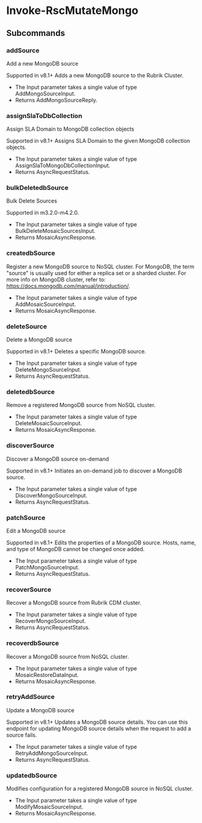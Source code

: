 # Invoke-RscMutateMongo
## Subcommands
### addSource
Add a new MongoDB source

Supported in v8.1+
Adds a new MongoDB source to the Rubrik Cluster.

- The Input parameter takes a single value of type AddMongoSourceInput.
- Returns AddMongoSourceReply.
### assignSlaToDbCollection
Assign SLA Domain to MongoDB collection objects

Supported in v8.1+
Assigns SLA Domain to the given MongoDB collection objects.

- The Input parameter takes a single value of type AssignSlaToMongoDbCollectionInput.
- Returns AsyncRequestStatus.
### bulkDeletedbSource
Bulk Delete Sources

Supported in m3.2.0-m4.2.0.

- The Input parameter takes a single value of type BulkDeleteMosaicSourcesInput.
- Returns MosaicAsyncResponse.
### createdbSource
Register a new MongoDB source to NoSQL cluster. 
For MongoDB, the term "source" is usually used for either a replica set or a sharded cluster.
For more info on MongoDB cluster, refer to: https://docs.mongodb.com/manual/introduction/.

- The Input parameter takes a single value of type AddMosaicSourceInput.
- Returns MosaicAsyncResponse.
### deleteSource
Delete a MongoDB source

Supported in v8.1+
Deletes a specific MongoDB source.

- The Input parameter takes a single value of type DeleteMongoSourceInput.
- Returns AsyncRequestStatus.
### deletedbSource
Remove a registered MongoDB source from NoSQL cluster.

- The Input parameter takes a single value of type DeleteMosaicSourceInput.
- Returns MosaicAsyncResponse.
### discoverSource
Discover a MongoDB source on-demand

Supported in v8.1+
Initiates an on-demand job to discover a MongoDB source.

- The Input parameter takes a single value of type DiscoverMongoSourceInput.
- Returns AsyncRequestStatus.
### patchSource
Edit a MongoDB source

Supported in v8.1+
Edits the properties of a MongoDB source. Hosts, name, and type of MongoDB cannot be changed once added.

- The Input parameter takes a single value of type PatchMongoSourceInput.
- Returns AsyncRequestStatus.
### recoverSource
Recover a MongoDB source from Rubrik CDM cluster.

- The Input parameter takes a single value of type RecoverMongoSourceInput.
- Returns AsyncRequestStatus.
### recoverdbSource
Recover a MongoDB source from NoSQL cluster.

- The Input parameter takes a single value of type MosaicRestoreDataInput.
- Returns MosaicAsyncResponse.
### retryAddSource
Update a MongoDB source

Supported in v8.1+
Updates a MongoDB source details. You can use this endpoint for updating MongoDB source details when the request to add a source fails.

- The Input parameter takes a single value of type RetryAddMongoSourceInput.
- Returns AsyncRequestStatus.
### updatedbSource
Modifies configuration for a registered MongoDB source in NoSQL cluster.

- The Input parameter takes a single value of type ModifyMosaicSourceInput.
- Returns MosaicAsyncResponse.
